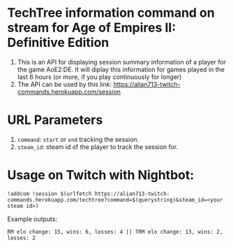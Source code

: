 # TechTree information command on stream for Age of Empires II: Definitive Edition
1. This is an API for displaying session summary information of a player for the game AoE2:DE. It will diplay this information for games played in the last 6 hours (or more, if you play continuously for longer)
2. The API can be used by this link: https://alian713-twitch-commands.herokuapp.com/session

# URL Parameters

  1. `command`: `start` or `end` tracking the session.
  2. `steam_id`: steam id of the player to track the session for.

# Usage on Twitch with Nightbot:
`!addcom !session $(urlfetch https://alian713-twitch-commands.herokuapp.com/techtree?command=$(querystring)&steam_id=<your steam id>)`

Example outputs:

`RM elo change: 15, wins: 6, losses: 4 || TRM elo change: 13, wins: 2, losses: 2`
